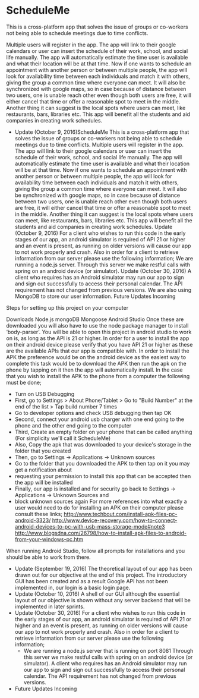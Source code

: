 # ScheduleMe

This is a cross-platform app that solves the issue of groups or co-workers not being able to schedule meetings due to time conflicts.

Multiple users will register in the app. The app will link to their google calendars or user can insert the schedule of their work,
school, and social life manually. The app will automatically estimate the time user is available and what their location will be at that
time. Now if one wants to schedule an appointment with another person or between multiple people, the app will look for availability time
between each individuals and match it with others, giving the group a common time where everyone can meet. It will also be synchronized
with google maps, so in case because of distance between two users, one is unable reach other even though both users are free, it will
either cancel that time or offer a reasonable spot to meet in the middle. Another thing it can suggest is the local spots where users can
meet, like restaurants, bars, libraries etc. This app will benefit all the students and aid companies in creating work schedules.

* Update (October 9, 2016)ScheduleMe
This is a cross-platform app that solves the issue of groups or co-workers not being able to schedule meetings due to time conflicts.
Multiple users will register in the app. The app will link to their google calendars or user can insert the schedule of their work, school, and social life manually. The app will automatically estimate the time user is available and what their location will be at that time. Now if one wants to schedule an appointment with another person or between multiple people, the app will look for availability time between each individuals and match it with others, giving the group a common time where everyone can meet. It will also be synchronized with google maps, so in case because of distance between two users, one is unable reach other even though both users are free, it will either cancel that time or offer a reasonable spot to meet in the middle. Another thing it can suggest is the local spots where users can meet, like restaurants, bars, libraries etc. This app will benefit all the students and aid companies in creating work schedules.
Update (October 9, 2016) For a client who wishes to run this code in the early stages of our app, an android simulator is required of API 21 or higher and an event is present, as running on older versions will cause our app to not work properly and crash. Also in order for a client to retrieve information from our server please use the following information;
We are running a node.js server. Through this server we make restful calls with spring on an android device (or simulator).
Update (October 30, 2016) A client who requires has an Android simulator may run our app to sign and sign out successfully to access their personal calendar. The API requirement has not changed from previous versions. We are also using MongoDB to store our user information.
Future Updates Incoming




Steps for setting up this project on your computer


Downloads
Node.js
mongoDB
Mongoose
Android Studio
Once these are downloaded you will also have to use the node package manager to install ‘body-parser’. You will be able to open this project in android studio to work on is, as long as the API is 21 or higher.  In order for a user to install the app on their android device please verify that you have API 21 or higher as these are the available APIs that our app is compatible with.  In order to install the APK the preference would be on the android device as the easiest way to complete this task would be to download the APK then run the apk on the phone by tapping on it then the app will automatically install.
In the case that you wish to install the APK to the phone from a computer the following must be done;
- Turn on USB Debugging 
- First, go to Settings > About Phone/Tablet > Go to "Build Number" at the end of the list > Tap build number 7 times
- Go to developer options and check USB debugging then tap OK 
- Second, connect your android usb charger with one end going to the phone and the other end going to the computer
- Third, Create an empty folder on your phone that can be called anything (For simplicity we'll call it ScheduleMe)
- Also, Copy the apk that was downloaded to your device's storage in the folder that you created
- Then, go to Settings -> Applications -> Unknown sources
- Go to the folder that you downloaded the APK to then tap on it you may get a notification about 
- requesting your permission to install this app that can be accepted then the app will be installed
- Finally, our app is installed and for security go back to Settings -> Applications -> Unknown Sources and 
- block unknown sources again
For more references into what exactly a user would need to do for installing an APK on their computer please consult
these links;
http://www.techbout.com/install-apk-files-pc-android-3323/
http://www.device-recovery.com/how-to-connect-android-devices-to-pc-with-usb-mass-storage-mode#note3
http://www.blogsdna.com/26798/how-to-install-apk-files-to-android-from-your-windows-pc.htm

When running Android Studio, follow all prompts for installations and you should be able to work from there.
* Update (September 19, 2016)
The theoretical layout of our app has been drawn out for our objective at the end of this project.  The introductory GUI has
been created and as a result Google API has not been implemented in, our login is a basic login page.
* Update (October 10, 2016)
A shell of our GUI although the essential layout of our objective is shown without any server backend that will be implemented
in later sprints.
* Update (October 30, 2016)
For a client who wishes to run this code in the early stages of our app, an android simulator is required of API 21 or higher and an event is present, as running on older versions will cause our app to not work properly and crash.  Also in order for a client to retrieve information from our server please use the following information; 
  - We are running a node.js server that is running on port 8081 
Through this server we make restful calls with spring on an android device (or simulator).
A client who requires has an Android simulator may run our app to sign and sign out successfully to access their personal calendar.  The API requirement has not changed from previous versions.  
* Future Updates Incoming
